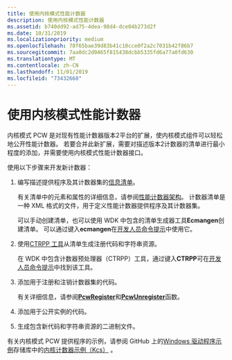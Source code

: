 ```yaml
---
title: 使用内核模式性能计数器
description: 使用内核模式性能计数器
ms.assetid: b740dd92-ad75-4dea-98d4-dce04b273d2f
ms.date: 10/31/2019
ms.localizationpriority: medium
ms.openlocfilehash: 78f65bae39d83b41c10cce0f2a2c7031b42f86b7
ms.sourcegitcommit: 7aa0dc2d0465f815438dcbb5335fd6a77a0fd630
ms.translationtype: MT
ms.contentlocale: zh-CN
ms.lasthandoff: 11/01/2019
ms.locfileid: "73432668"
---
```

# <a name="using-kernel-mode-performance-counters"></a>使用内核模式性能计数器

内核模式 PCW 是对现有性能计数器版本2平台的扩展，使内核模式组件可以轻松地公开性能计数器。 若要合并此新扩展，需要对描述版本2计数器的清单进行最小程度的添加，并需要使用内核模式性能计数器接口。

使用以下步骤来开发新计数器：

1. 编写描述提供程序及其计数器集的[信息清单](https://docs.microsoft.com/windows/win32/wes/writing-an-instrumentation-manifest)。

    有关清单中的元素和属性的详细信息，请参阅[性能计数器架构](https://go.microsoft.com/fwlink/p/?linkid=147029)。 计数器清单是一种 XML 格式的文件，用于定义性能计数器提供程序及其计数器集。

    可以手动创建清单，也可以使用 WDK 中包含的清单生成器工具**Ecmangen**创建清单。 可以通过键入**ecmangen**在[开发人员命令提示](https://docs.microsoft.com/dotnet/framework/tools/developer-command-prompt-for-vs)中使用它。

2. 使用[CTRPP 工具](https://go.microsoft.com/fwlink/p/?linkid=144441)从清单生成注册代码和字符串资源。

    在 WDK 中包含计数器预处理器（CTRPP）工具，通过键入**CTRPP**可在[开发人员命令提示](https://docs.microsoft.com/dotnet/framework/tools/developer-command-prompt-for-vs)中找到该工具。

3. 添加用于注册和注销计数器集的代码。

    有关详细信息，请参阅[**PcwRegister**](https://docs.microsoft.com/windows-hardware/drivers/ddi/wdm/nf-wdm-pcwregister)和[**PcwUnregister**](https://docs.microsoft.com/windows-hardware/drivers/ddi/wdm/nf-wdm-pcwunregister)函数。

4. 添加用于公开实例的代码。

5. 生成包含新代码和字符串资源的二进制文件。

有关内核模式 PCW 提供程序的示例，请参阅 GitHub 上的[Windows 驱动程序示例](https://go.microsoft.com/fwlink/p/?LinkId=616507)存储库中的[内核计数器示例（Kcs）](https://go.microsoft.com/fwlink/p/?LinkId=617718) 。
